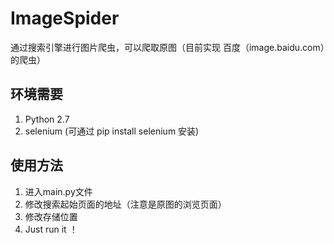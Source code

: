 # ImageSpider
通过搜索引擎进行图片爬虫，可以爬取原图（目前实现 百度（image.baidu.com）的爬虫）

## 环境需要
1. Python 2.7
2. selenium (可通过 pip install selenium 安装)

## 使用方法
1. 进入main.py文件
2. 修改搜索起始页面的地址（注意是原图的浏览页面）
3. 修改存储位置
4. Just run it ！

